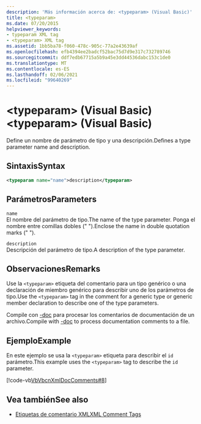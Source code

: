 ```yaml
---
description: 'Más información acerca de: <typeparam> (Visual Basic)'
title: <typeparam>
ms.date: 07/20/2015
helpviewer_keywords:
- typeparam XML tag
- <typeparam> XML tag
ms.assetid: 1bb5ba78-f060-478c-905c-77a2e43639af
ms.openlocfilehash: efb4394ee2badcf52bac75d7d9e317c732789746
ms.sourcegitcommit: ddf7edb67715a5b9a45e3dd44536dabc153c1de0
ms.translationtype: MT
ms.contentlocale: es-ES
ms.lasthandoff: 02/06/2021
ms.locfileid: "99640269"
---
```

# <a name="typeparam-visual-basic"></a><span data-ttu-id="f8949-103">\<typeparam> (Visual Basic)</span><span class="sxs-lookup"><span data-stu-id="f8949-103">\<typeparam> (Visual Basic)</span></span>

<span data-ttu-id="f8949-104">Define un nombre de parámetro de tipo y una descripción.</span><span class="sxs-lookup"><span data-stu-id="f8949-104">Defines a type parameter name and description.</span></span>  
  
## <a name="syntax"></a><span data-ttu-id="f8949-105">Sintaxis</span><span class="sxs-lookup"><span data-stu-id="f8949-105">Syntax</span></span>  
  
```xml  
<typeparam name="name">description</typeparam>  
```  
  
## <a name="parameters"></a><span data-ttu-id="f8949-106">Parámetros</span><span class="sxs-lookup"><span data-stu-id="f8949-106">Parameters</span></span>  

 `name`  
 <span data-ttu-id="f8949-107">El nombre del parámetro de tipo.</span><span class="sxs-lookup"><span data-stu-id="f8949-107">The name of the type parameter.</span></span> <span data-ttu-id="f8949-108">Ponga el nombre entre comillas dobles (" ").</span><span class="sxs-lookup"><span data-stu-id="f8949-108">Enclose the name in double quotation marks (" ").</span></span>  
  
 `description`  
 <span data-ttu-id="f8949-109">Descripción del parámetro de tipo.</span><span class="sxs-lookup"><span data-stu-id="f8949-109">A description of the type parameter.</span></span>  
  
## <a name="remarks"></a><span data-ttu-id="f8949-110">Observaciones</span><span class="sxs-lookup"><span data-stu-id="f8949-110">Remarks</span></span>  

 <span data-ttu-id="f8949-111">Use la `<typeparam>` etiqueta del comentario para un tipo genérico o una declaración de miembro genérico para describir uno de los parámetros de tipo.</span><span class="sxs-lookup"><span data-stu-id="f8949-111">Use the `<typeparam>` tag in the comment for a generic type or generic member declaration to describe one of the type parameters.</span></span>  
  
 <span data-ttu-id="f8949-112">Compile con [-doc](../../reference/command-line-compiler/doc.md) para procesar los comentarios de documentación de un archivo.</span><span class="sxs-lookup"><span data-stu-id="f8949-112">Compile with [-doc](../../reference/command-line-compiler/doc.md) to process documentation comments to a file.</span></span>  
  
## <a name="example"></a><span data-ttu-id="f8949-113">Ejemplo</span><span class="sxs-lookup"><span data-stu-id="f8949-113">Example</span></span>  

 <span data-ttu-id="f8949-114">En este ejemplo se usa la `<typeparam>` etiqueta para describir el `id` parámetro.</span><span class="sxs-lookup"><span data-stu-id="f8949-114">This example uses the `<typeparam>` tag to describe the `id` parameter.</span></span>  
  
 [!code-vb[VbVbcnXmlDocComments#8](~/samples/snippets/visualbasic/VS_Snippets_VBCSharp/VbVbcnXmlDocComments/VB/Class1.vb#8)]  
  
## <a name="see-also"></a><span data-ttu-id="f8949-115">Vea también</span><span class="sxs-lookup"><span data-stu-id="f8949-115">See also</span></span>

- [<span data-ttu-id="f8949-116">Etiquetas de comentario XML</span><span class="sxs-lookup"><span data-stu-id="f8949-116">XML Comment Tags</span></span>](index.md)
